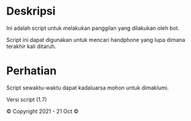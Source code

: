 # Deskripsi
Ini adalah script untuk melakukan panggilan yang dilakukan
oleh bot.

Script ini dapat digunakan untuk mencari handphone yang lupa
dimana terakhir kali ditaruh.

# Perhatian
Script sewaktu-waktu dapat kadaluarsa mohon untuk dimaklumi.

Versi script (1.7)

© Copyright 2021 - 21 Oct ©
